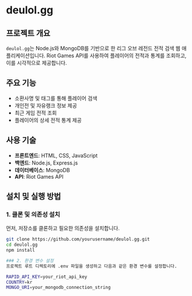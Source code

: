 # deulol.gg

## 프로젝트 개요
`deulol.gg`는 Node.js와 MongoDB를 기반으로 한 리그 오브 레전드 전적 검색 웹 애플리케이션입니다. Riot Games API를 사용하여 플레이어의 전적과 통계를 조회하고, 이를 시각적으로 제공합니다.

## 주요 기능
- 소환사명 및 태그를 통해 플레이어 검색
- 개인전 및 자유랭크 정보 제공
- 최근 게임 전적 조회
- 플레이어의 상세 전적 통계 제공

## 사용 기술
- **프론트엔드**: HTML, CSS, JavaScript
- **백엔드**: Node.js, Express.js
- **데이터베이스**: MongoDB
- **API**: Riot Games API

## 설치 및 실행 방법

### 1. 클론 및 의존성 설치
먼저, 저장소를 클론하고 필요한 의존성을 설치합니다.
```bash
git clone https://github.com/yourusername/deulol.gg.git
cd deulol.gg
npm install
```

```bash
### 2. 환경 변수 설정
프로젝트 루트 디렉토리에 .env 파일을 생성하고 다음과 같은 환경 변수를 설정합니다.

RAPID_API_KEY=your_riot_api_key
COUNTRY=kr
MONGO_URI=your_mongodb_connection_string
```
